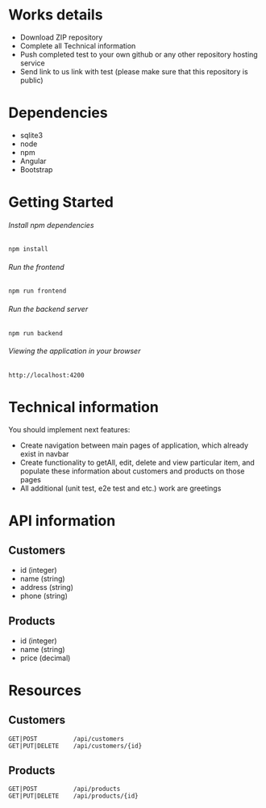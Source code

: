 # Works details
- Download ZIP repository
- Complete all Technical information
- Push completed test to your own github or any other repository hosting service
- Send link to us link with test (please make sure that this repository is public)

# Dependencies

- sqlite3
- node
- npm
- Angular
- Bootstrap


# Getting Started

###### Install npm dependencies
`npm install`

###### Run the frontend
`npm run frontend`

###### Run the backend server
`npm run backend`

###### Viewing the application in your browser
`http://localhost:4200`


# Technical information
You should implement next features:
- Create navigation between main pages of application, which already exist in navbar
- Create functionality to getAll, edit, delete and view particular item, and populate these information about customers and products on those pages
- All additional (unit test, e2e test and etc.) work are greetings

# API information

## Customers

- id (integer)
- name (string)
- address (string)
- phone (string)


## Products

- id (integer)
- name (string)
- price (decimal)


# Resources

## Customers
```
GET|POST          /api/customers
GET|PUT|DELETE    /api/customers/{id}
```

## Products
```
GET|POST          /api/products
GET|PUT|DELETE    /api/products/{id}
```
